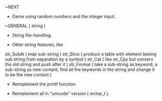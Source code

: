 
~NEXT

- Game using random numbers and the integer input.

~GENERAL ( string )

- String file-handling.

- Other string features, like

str_SubAt ( map sub-string )
str_Slice ( produce a table with element beeing sub string from separation by a symbol )
str_Cat ( like str_Cpy but conserv the old string and push after it )
str_Format ( take a sub-string as keyword,
             a sub-string as new contant,
             find all the keywords in the string and change it to be the new contant )

- Reimplement the printf function.

- Reimplement all in "unicode" version ( wchar_t ).



